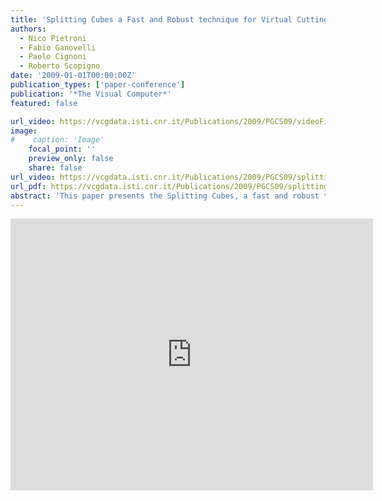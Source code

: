 ```yaml
---
title: 'Splitting Cubes a Fast and Robust technique for Virtual Cutting'
authors:
  - Nico Pietroni
  - Fabio Ganovelli
  - Paolo Cignoni
  - Roberto Scopigno
date: '2009-01-01T00:00:00Z'
publication_types: ['paper-conference']
publication: '*The Visual Computer*'
featured: false

url_video: https://vcgdata.isti.cnr.it/Publications/2009/PGCS09/videoFinalXvid.avi
image:
#    caption: 'Image'
    focal_point: ''
    preview_only: false
    share: false
url_video: https://vcgdata.isti.cnr.it/Publications/2009/PGCS09/splitting_curved_tools.avi
url_pdf: https://vcgdata.isti.cnr.it/Publications/2009/PGCS09/splitting_cubes.pdf
abstract: 'This paper presents the Splitting Cubes, a fast and robust technique to perform interactive virtual cutting on deformable ob jects.  The technique relies on two ideas. The Þrst one is to embed the deformable ob ject in a regular grid,  to apply the deformation function to the grid nodes and to interpolate the deformation inside each cell from its 8 nodes. The second idea is to produce a tessellation for the boundary of the ob ject on the base  of the intersections of such boundary with the edges of the grid. Please note that the boundary can be  expressed in any way, for example it can be a triangle mesh, an implicit or a parametric surface. The only requirement is that the intersection between the boundary and the grid edges can be computed.  This paper shows how the interpolation of the deformation inside the cells can be used to produce  discontinuities in the deformation function, and the intersections of the cut surface can be used to  visually show the cuts on the object. The Splitting Cubes is essentially a tessellation algorithm for growing, deformable surface and it can be applied to any method for animating deformable ob jects. In this paper the case of the mesh-free methods (MMs) is considered: in this context, we decribed a practical GPU friendly method, that we named the Extended Visibility criterion, to introduce discontinuities of the deformation.'
---
```

<iframe width="580" height="435" src="http://www.youtube.com/v/Rmsnb6nBEws&hl=en_US&fs=1&" frameborder="0" frameborder="0" allowfullscreen>

